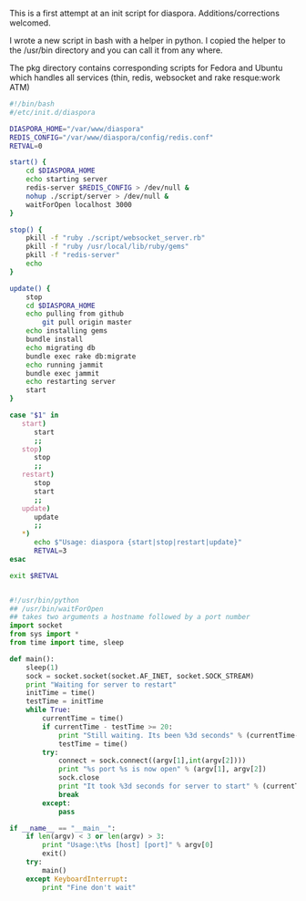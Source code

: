 This is a first attempt at an init script for diaspora. Additions/corrections welcomed.

I wrote a new script in bash with a helper in python. I copied the helper to the /usr/bin directory and you can call it from any where.

The pkg directory contains corresponding scripts  for Fedora and Ubuntu which handles all services (thin, redis, websocket and rake resque:work ATM)

```bash
#!/bin/bash
#/etc/init.d/diaspora

DIASPORA_HOME="/var/www/diaspora"
REDIS_CONFIG="/var/www/diaspora/config/redis.conf"
RETVAL=0

start() {
	cd $DIASPORA_HOME
	echo starting server
	redis-server $REDIS_CONFIG > /dev/null &
	nohup ./script/server > /dev/null &
	waitForOpen localhost 3000
}

stop() {
	pkill -f "ruby ./script/websocket_server.rb"
	pkill -f "ruby /usr/local/lib/ruby/gems"
	pkill -f "redis-server"
	echo
}

update() {
	stop
	cd $DIASPORA_HOME
	echo pulling from github
        git pull origin master
	echo installing gems
	bundle install
	echo migrating db
	bundle exec rake db:migrate
	echo running jammit
	bundle exec jammit
	echo restarting server
	start
}

case "$1" in
   start)
      start
      ;;
   stop)
      stop
      ;;
   restart)
      stop
      start
      ;;
   update)
      update
      ;;
   *)
      echo $"Usage: diaspora {start|stop|restart|update}"
      RETVAL=3
esac

exit $RETVAL
```

```python

#!/usr/bin/python
## /usr/bin/waitForOpen
## takes two arguments a hostname followed by a port number
import socket
from sys import *
from time import time, sleep

def main():
	sleep(1)
	sock = socket.socket(socket.AF_INET, socket.SOCK_STREAM)
	print "Waiting for server to restart"
	initTime = time()
	testTime = initTime
	while True:
		currentTime = time()
		if currentTime - testTime >= 20:
			print "Still waiting. Its been %3d seconds" % (currentTime-initTime)
			testTime = time()
		try:
			connect = sock.connect((argv[1],int(argv[2])))
			print "%s port %s is now open" % (argv[1], argv[2])
			sock.close
			print "It took %3d seconds for server to start" % (currentTime-initTime)
			break
		except:
			pass

if __name__ == "__main__":
	if len(argv) < 3 or len(argv) > 3:
		print "Usage:\t%s [host] [port]" % argv[0]
		exit()
	try:
		main()
	except KeyboardInterrupt:
		print "Fine don't wait"
```